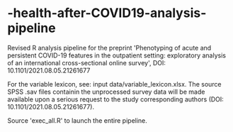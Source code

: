 # -health-after-COVID19-analysis-pipeline
Revised R analysis pipeline for the preprint 'Phenotyping of acute and persistent COVID-19 features in the outpatient setting: exploratory analysis of an international cross-sectional online survey', DOI: 10.1101/2021.08.05.21261677 

For the variable lexicon, see: input data/variable_lexicon.xlsx. The source SPSS .sav files containin the unprocessed survey data will be made available upon a serious request to the study corresponding authors (DOI: 10.1101/2021.08.05.21261677).

Source 'exec_all.R' to launch the entire pipeline.
